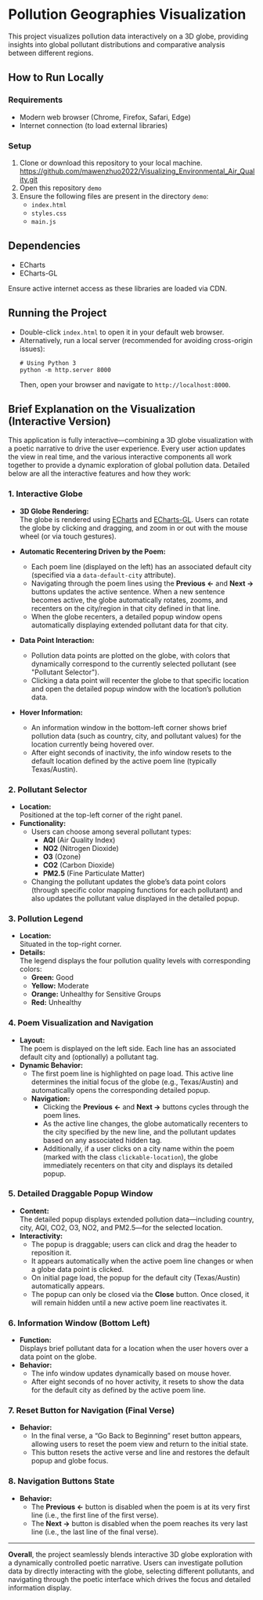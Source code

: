 # Pollution Geographies Visualization

This project visualizes pollution data interactively on a 3D globe, providing insights into global pollutant distributions and comparative analysis between different regions.

## How to Run Locally

### Requirements
- Modern web browser (Chrome, Firefox, Safari, Edge)
- Internet connection (to load external libraries)

### Setup
1. Clone or download this repository to your local machine.
   https://github.com/mawenzhuo2022/Visualizing_Environmental_Air_Quality.git
2. Open this repository `demo`
3. Ensure the following files are present in the directory `demo`:
    - `index.html`
    - `styles.css`
    - `main.js`

## Dependencies
- ECharts
- ECharts-GL

Ensure active internet access as these libraries are loaded via CDN.

## Running the Project
- Double-click `index.html` to open it in your default web browser.
- Alternatively, run a local server (recommended for avoiding cross-origin issues):
  ```
  # Using Python 3
  python -m http.server 8000
  ```
  Then, open your browser and navigate to `http://localhost:8000`.

## Brief Explanation on the Visualization (Interactive Version)

This application is fully interactive—combining a 3D globe visualization with a poetic narrative to drive the user experience. Every user action updates the view in real time, and the various interactive components all work together to provide a dynamic exploration of global pollution data. Detailed below are all the interactive features and how they work:

### 1. Interactive Globe
- **3D Globe Rendering:**  
  The globe is rendered using [ECharts](https://echarts.apache.org/en/index.html) and [ECharts-GL](https://ecomfe.github.io/echarts-gl/). Users can rotate the globe by clicking and dragging, and zoom in or out with the mouse wheel (or via touch gestures).

- **Automatic Recentering Driven by the Poem:**
    - Each poem line (displayed on the left) has an associated default city (specified via a `data-default-city` attribute).
    - Navigating through the poem lines using the **Previous ←** and **Next →** buttons updates the active sentence. When a new sentence becomes active, the globe automatically rotates, zooms, and recenters on the city/region in that city defined in that line.
    - When the globe recenters, a detailed popup window opens automatically displaying extended pollutant data for that city.

- **Data Point Interaction:**
    - Pollution data points are plotted on the globe, with colors that dynamically correspond to the currently selected pollutant (see "Pollutant Selector").
    - Clicking a data point will recenter the globe to that specific location and open the detailed popup window with the location’s pollution data.

- **Hover Information:**
    - An information window in the bottom-left corner shows brief pollution data (such as country, city, and pollutant values) for the location currently being hovered over.
    - After eight seconds of inactivity, the info window resets to the default location defined by the active poem line (typically Texas/Austin).

### 2. Pollutant Selector
- **Location:**  
  Positioned at the top-left corner of the right panel.
- **Functionality:**
    - Users can choose among several pollutant types:
        - **AQI** (Air Quality Index)
        - **NO2** (Nitrogen Dioxide)
        - **O3** (Ozone)
        - **CO2** (Carbon Dioxide)
        - **PM2.5** (Fine Particulate Matter)
    - Changing the pollutant updates the globe’s data point colors (through specific color mapping functions for each pollutant) and also updates the pollutant value displayed in the detailed popup.

### 3. Pollution Legend
- **Location:**  
  Situated in the top-right corner.
- **Details:**  
  The legend displays the four pollution quality levels with corresponding colors:
    - **Green:** Good
    - **Yellow:** Moderate
    - **Orange:** Unhealthy for Sensitive Groups
    - **Red:** Unhealthy

### 4. Poem Visualization and Navigation
- **Layout:**  
  The poem is displayed on the left side. Each line has an associated default city and (optionally) a pollutant tag.
- **Dynamic Behavior:**
    - The first poem line is highlighted on page load. This active line determines the initial focus of the globe (e.g., Texas/Austin) and automatically opens the corresponding detailed popup.
    - **Navigation:**
        - Clicking the **Previous ←** and **Next →** buttons cycles through the poem lines.
        - As the active line changes, the globe automatically recenters to the city specified by the new line, and the pollutant updates based on any associated hidden tag.
        - Additionally, if a user clicks on a city name within the poem (marked with the class `clickable-location`), the globe immediately recenters on that city and displays its detailed popup.

### 5. Detailed Draggable Popup Window
- **Content:**  
  The detailed popup displays extended pollution data—including country, city, AQI, CO2, O3, NO2, and PM2.5—for the selected location.
- **Interactivity:**
    - The popup is draggable; users can click and drag the header to reposition it.
    - It appears automatically when the active poem line changes or when a globe data point is clicked.
    - On initial page load, the popup for the default city (Texas/Austin) automatically appears.
    - The popup can only be closed via the **Close** button. Once closed, it will remain hidden until a new active poem line reactivates it.

### 6. Information Window (Bottom Left)
- **Function:**  
  Displays brief pollutant data for a location when the user hovers over a data point on the globe.
- **Behavior:**
    - The info window updates dynamically based on mouse hover.
    - After eight seconds of no hover activity, it resets to show the data for the default city as defined by the active poem line.

### 7. Reset Button for Navigation (Final Verse)
- **Behavior:**
    - In the final verse, a “Go Back to Beginning” reset button appears, allowing users to reset the poem view and return to the initial state.
    - This button resets the active verse and line and restores the default popup and globe focus.

### 8. Navigation Buttons State
- **Behavior:**
    - The **Previous ←** button is disabled when the poem is at its very first line (i.e., the first line of the first verse).
    - The **Next →** button is disabled when the poem reaches its very last line (i.e., the last line of the final verse).

---

**Overall**, the project seamlessly blends interactive 3D globe exploration with a dynamically controlled poetic narrative. Users can investigate pollution data by directly interacting with the globe, selecting different pollutants, and navigating through the poetic interface which drives the focus and detailed information display.




